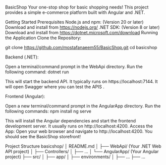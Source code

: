 BasicShop
Your one-stop shop for basic shopping needs! This project provides a simple e-commerce platform built with Angular and .NET.

Getting Started
Prerequisites
Node.js and npm: (Version 20 or later)
Download and install from https://nodejs.org/
.NET SDK: (Version 8 or later)
Download and install from https://dotnet.microsoft.com/download
Running the Application
Clone the Repository:

git clone https://github.com/mostafanaeem55/BasicShop.git
cd basicshop

Backend (.NET):

Open a terminal/command prompt in the WebApi directory.
Run the following command:
dotnet run

This will start the backend API. It typically runs on https://localhost:7144.
It will open Swagger where you can test the APIS .

Frontend (Angular):

Open a new terminal/command prompt in the AngularApp directory.
Run the following commands:
npm install
ng serve

This will install the Angular dependencies and start the frontend development server. It usually runs on http://localhost:4200.
Access the App: Open your web browser and navigate to http://localhost:4200. You should see the BasicShop storefront!

Project Structure
basicshop/
│   README.md
│
├── WebApi/         (Your .NET Web API project)
│   ├── Controllers/ 
│   ├── ...
│
└── AngularApp/     (Your Angular project)
    ├── src/
    │   ├── app/
    │   ├── environments/
    │   ├── ...
    ├── ...
